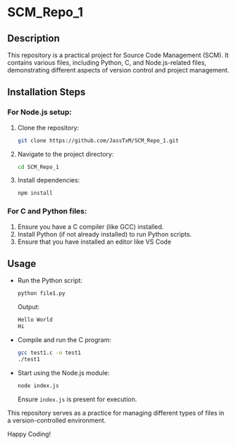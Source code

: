 # SCM_Repo_1

## Description
This repository is a practical project for Source Code Management (SCM). It contains various files, including Python, C, and Node.js-related files, demonstrating different aspects of version control and project management.

## Installation Steps

### For Node.js setup:
1. Clone the repository:
   ```sh
   git clone https://github.com/JassTxM/SCM_Repo_1.git
   ```
2. Navigate to the project directory:
   ```sh
   cd SCM_Repo_1
   ```
3. Install dependencies:
   ```sh
   npm install
   ```

### For C and Python files:
1. Ensure you have a C compiler (like GCC) installed.
2. Install Python (if not already installed) to run Python scripts.
3. Ensure that you have installed an editor like VS Code
## Usage

- Run the Python script:
  ```sh
  python file1.py
  ```
  Output:
  ```sh
  Hello World
  Hi
  ```

- Compile and run the C program:
  ```sh
  gcc test1.c -o test1
  ./test1
  ```

- Start using the Node.js module:
  ```sh
  node index.js
  ```
  Ensure `index.js` is present for execution.

This repository serves as a practice for managing different types of files in a version-controlled environment.

Happy Coding!

